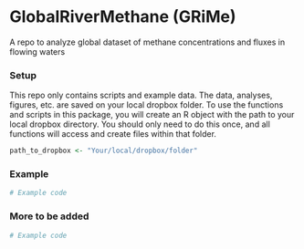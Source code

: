 # GlobalRiverMethane (GRiMe)

A repo to analyze global dataset of methane concentrations and fluxes in
flowing waters

### Setup

This repo only contains scripts and example data. The data, analyses,
figures, etc. are saved on your local dropbox folder. To use the
functions and scripts in this package, you will create an R object with
the path to your local dropbox directory. You should only need to do
this once, and all functions will access and create files within that
folder.

``` r
path_to_dropbox <- "Your/local/dropbox/folder"
```

### Example

``` r
# Example code
```

### More to be added

``` r
# Example code
```
